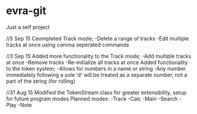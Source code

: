# evra-git
Just a self project


//5 Sep 15
Ceompleted Track mode;
-Delete a range of tracks
-Edit multiple tracks at once using comma seperated commands

//3 Sep 15
Added more functionality to the Track mode;
-Add multiple tracks at once
-Remove tracks
-Re-initialize all tracks at once
Added functionality to the token system;
-Allows for numbers in a name or string
	-Any number immediately following a sole 'd' will be treated as a separate number, not a part of the string (for rolling)


//31 Aug 15
Modified the TokenStream class for greater extensibility, setup for future program modes
Planned modes:
-Track
-Calc
-Main
-Search
-Play
-Note